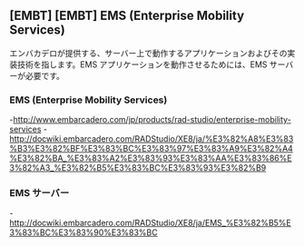 ## [EMBT] [EMBT] EMS (Enterprise Mobility Services)

エンバカデロが提供する、サーバー上で動作するアプリケーションおよびその実装技術を指します。EMS アプリケーションを動作させるためには、EMS サーバーが必要です。

### EMS (Enterprise Mobility Services)

-http://www.embarcadero.com/jp/products/rad-studio/enterprise-mobility-services
-http://docwiki.embarcadero.com/RADStudio/XE8/ja/%E3%82%A8%E3%83%B3%E3%82%BF%E3%83%BC%E3%83%97%E3%83%A9%E3%82%A4%E3%82%BA_%E3%83%A2%E3%83%93%E3%83%AA%E3%83%86%E3%82%A3_%E3%82%B5%E3%83%BC%E3%83%93%E3%82%B9


### EMS サーバー

-http://docwiki.embarcadero.com/RADStudio/XE8/ja/EMS_%E3%82%B5%E3%83%BC%E3%83%90%E3%83%BC
